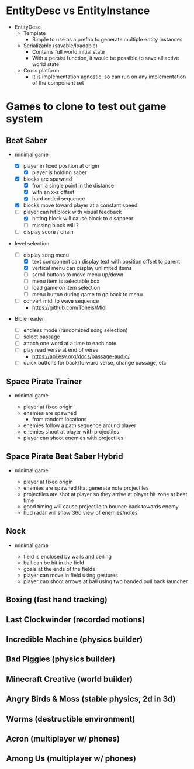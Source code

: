 # EntityDesc vs EntityInstance

- EntityDesc
  - Template
    - Simple to use as a prefab to generate multiple entity instances
  - Serializable (savable/loadable)
    - Contains full world initial state
    - With a persist function, it would be possible to save all active world state
  - Cross platform
    - It is implementation agnostic, so can run on any implementation of the component set

# Games to clone to test out game system

## Beat Saber

- minimal game

  - [x] player in fixed position at origin
    - [x] player is holding saber
  - [x] blocks are spawned
    - [x] from a single point in the distance
    - [x] with an x-z offset
    - [x] hard coded sequence
  - [x] blocks move toward player at a constant speed
  - [ ] player can hit block with visual feedback
    - [x] hitting block will cause block to disappear
    - [ ] missing block will ?
  - [ ] display score / chain

- level selection

  - [ ] display song menu
    - [x] text component can display text with position offset to parent
    - [x] vertical menu can display unlimited items
    - [ ] scroll buttons to move menu up/down
    - [ ] menu item is selectable box
    - [ ] load game on item selection
    - [ ] menu button during game to go back to menu
  - [ ] convert midi to wave sequence
    - https://github.com/Tonejs/Midi

- Bible reader

  - [ ] endless mode (randomized song selection)
  - [ ] select passage
  - [ ] attach one word at a time to each note
  - [ ] play read verse at end of verse
    - https://api.esv.org/docs/passage-audio/
  - [ ] quick buttons for back/forward verse, change passage, etc

## Space Pirate Trainer

- minimal game

  - player at fixed origin
  - enemies are spawned
    - from random locations
  - enemies follow a path sequence around player
  - enemies shoot at player with projectiles
  - player can shoot enemies with projectiles

## Space Pirate Beat Saber Hybrid

- minimal game

  - player at fixed origin
  - enemies are spawned that generate note projectiles
  - projectiles are shot at player so they arrive at player hit zone at beat time
  - good timing will cause projectile to bounce back towards enemy
  - hud radar will show 360 view of enemies/notes

## Nock

- minimal game

  - field is enclosed by walls and ceiling
  - ball can be hit in the field
  - goals at the ends of the fields
  - player can move in field using gestures
  - player can shoot arrows at ball using two handed pull back launcher

## Boxing (fast hand tracking)

## Last Clockwinder (recorded motions)

## Incredible Machine (physics builder)

## Bad Piggies (physics builder)

## Minecraft Creative (world builder)

## Angry Birds & Moss (stable physics, 2d in 3d)

## Worms (destructible environment)

## Acron (multiplayer w/ phones)

## Among Us (multiplayer w/ phones)
